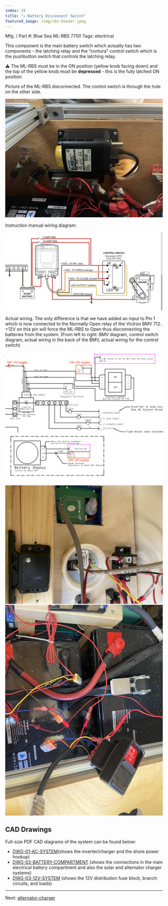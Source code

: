 ```yaml
---
index: 19
title: "→ Battery Disconnect Switch"
featured_image: /img/rbs-header.jpeg
---
```


Mfg. / Part #: Blue Sea ML-RBS 7700
Tags: electrical

This component is the main battery switch which actually has two components - the latching relay and the “contura" control switch which is the pushbutton switch that controls the latching relay. 

⚠️ The ML-RBS must be in the ON position (yellow knob facing down) and the top of the yellow knob must be **depressed** - this is the fully latched ON position

Picture of the ML-RBS disconnected. The control switch is through the hole on the other side. 

![Picture of the ML-RBS disconnected. The contura switch is through the hole on the other side. ](img/rbs-header.jpeg)

Instruction manual wiring diagram: 

![Wiring diagram from the instruction manual](img/instruction-manual-wiring.jpeg)

Actual wiring. The only difference is that we have added an input to Pin 1 which is now connected to the Normally Open relay of the Victron BMV 712. +12V on this pin will force the ML-RBS to Open thus disconnecting the batteries from the system. (From left to right:  BMV diagram, control switch diagram,  actual wiring in the back of the BMV, actual wiring for the control switch)

![wiring schematic](img/bmv-relay-circuit.png)

<div class='gallery' data-columns='2'>
	<img src="/img/IMG_4769.jpg">
	<img src="/img/IMG_4768.jpg">
</div>

## CAD Drawings

Full-size PDF CAD diagrams of the system can be found below:
- [DWG-01-AC-SYSTEM]( /pdf/DWG-01-AC-SYSTEM.pdf)(shows the inverter/charger and the shore power hookup)
- [DWG-02-BATTERY-COMPARTMENT]( /pdf/DWG-02-BATTERY-COMPARTMENT.pdf) (shows the connections in the main electrical battery compartment and also the solar and alternator charger systems)
- [DWG-03-12V-SYSTEM]( /pdf/DWG-03-12V-SYSTEM.pdf) (shows the 12V distribution fuse block, branch circuits, and loads)

---

Next: [alternator-charger](alternator-charger.md)
